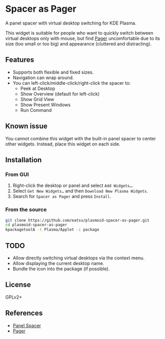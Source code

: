 # Spacer as Pager

A panel spacer with virtual desktop switching for KDE Plasma.

This widget is suitable for people who want to quickly switch between virtual desktops
only with mouse, but find [Pager](https://userbase.kde.org/Plasma/Pager) uncomfortable
due to its size (too small or too big) and appearance (cluttered and distracting).

## Features

- Supports both flexible and fixed sizes.
- Navigation can wrap around.
- You can left-click/middle-click/right-click the spacer to:
  - Peek at Desktop
  - Show Overview (default for left-click)
  - Show Grid View
  - Show Present Windows
  - Run Command

## Known issue

You cannot combine this widget with the built-in panel spacer to center other widgets.
Instead, place this widget on each side.

## Installation

### From GUI

1. Right-click the desktop or panel and select `Add Widgets…`.
2. Select `Get New Widgets…` and then `Download New Plasma Widgets`.
3. Search for `Spacer as Pager` and press `Install`.

### From the source

```sh
git clone https://github.com/eatsu/plasmoid-spacer-as-pager.git
cd plasmoid-spacer-as-pager
kpackagetool6 -t Plasma/Applet -i package
```

## TODO

- Allow directly switching virtual desktops via the context menu.
- Allow displaying the current desktop name.
- Bundle the icon into the package (if possible).

## License

GPLv2+

## References

- [Panel Spacer](https://invent.kde.org/plasma/plasma-workspace/-/tree/master/applets/panelspacer)
- [Pager](https://invent.kde.org/plasma/plasma-desktop/-/tree/master/applets/pager)
